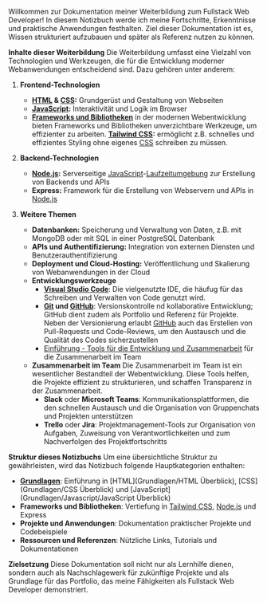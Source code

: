 Willkommen zur Dokumentation meiner Weiterbildung zum Fullstack Web Developer! In diesem Notizbuch werde ich meine Fortschritte, Erkenntnisse und praktische Anwendungen festhalten. Ziel dieser Dokumentation ist es, Wissen strukturiert aufzubauen und später als Referenz nutzen zu können.

**Inhalte dieser Weiterbildung**
Die Weiterbildung umfasst eine Vielzahl von Technologien und Werkzeugen, die für die Entwicklung moderner Webanwendungen entscheidend sind. Dazu gehören unter anderem:

1. **Frontend-Technologien**    
    - **[HTML](Grundlagen/HTML/HTML%20Überblick.md) & [CSS](Grundlagen/CSS/CSS%20Überblick.md):** Grundgerüst und Gestaltung von Webseiten
    - **[JavaScript](Grundlagen/JavaScript/JavaScript%20Überblick.md):** Interaktivität und Logik im Browser
    - **[Frameworks und Bibliotheken](Frameworks%20&%20Libraries/Frameworks%20und%20Bibliotheken%20Einführung.md)** in der modernen Webentwicklung bieten Frameworks und Bibliotheken unverzichtbare Werkzeuge, um effizienter zu arbeiten. **[Tailwind CSS](Frameworks%20&%20Libraries/Frontend-Frameworks/CSS-Frameworks/Tailwind/Einführung%20in%20Tailwind%20CSS.md):** ermöglicht z.B. schnelles und effizientes Styling ohne eigenes [CSS](Grundlagen/CSS/CSS%20Überblick.md) schreiben zu müssen.

2. **Backend-Technologien**    
    - **[Node.js](Laufzeitumgebungen/Node.js%20Laufzeit.md):** Serverseitige [JavaScript](Grundlagen/JavaScript/JavaScript%20Überblick.md)-[Laufzeitumgebung](Laufzeitumgebungen/Einführung%20in%20Laufzeitumgebungen.md) zur Erstellung von Backends und APIs
    - **Express:** Framework für die Erstellung von Webservern und APIs in [Node.js](Laufzeitumgebungen/Node.js%20Laufzeit.md)
    
3. **Weitere Themen**    
    - **Datenbanken:** Speicherung und Verwaltung von Daten, z.B. mit MongoDB oder mit SQL in einer PostgreSQL Datenbank
    - **APIs und Authentifizierung:** Integration von externen Diensten und Benutzerauthentifizierung
    - **Deployment und Cloud-Hosting:** Veröffentlichung und Skalierung von Webanwendungen in der Cloud
    - **Entwicklungswerkzeuge**
	    - **[Visual Studio Code](Tools%20für%20die%20Entwicklung%20und%20Zusammenarbeit/Entwicklungswerkzeuge/Integrierte%20Entwicklungsumgebung/Visual%20Studio%20Code.md)**: Die vielgenutzte IDE, die häufug für das Schreiben und Verwalten von Code genutzt wird.
	    - **[Git](Tools%20für%20die%20Entwicklung%20und%20Zusammenarbeit/Versions%20Kontrolle/Git%20-%20Version%20Control.md) und [GitHub](Tools%20für%20die%20Entwicklung%20und%20Zusammenarbeit/Versions%20Kontrolle/GitHub.md)**: Versionskontrolle nd kollaborative Entwicklung; GitHub dient zudem als Portfolio und Referenz für Projekte. Neben der Versionierung erlaubt [GitHub](Tools%20für%20die%20Entwicklung%20und%20Zusammenarbeit/Versions%20Kontrolle/GitHub.md) auch das Erstellen von Pull-Requests und Code-Reviews, um den Austausch und die Qualität des Codes sicherzustellen
	    - [Einführung - Tools für die Entwicklung und Zusammenarbeit](Einführung%20-%20Tools%20für%20die%20Entwicklung%20und%20Zusammenarbeit.md) für die Zusammenarbeit im Team
    - **Zusammenarbeit im Team** Die Zusammenarbeit im Team ist ein wesentlicher Bestandteil der Webentwicklung. Diese Tools helfen, die Projekte effizient zu strukturieren, und schaffen Transparenz in der Zusammenarbeit.
	    - **Slack** oder **Microsoft Teams**: Kommunikationsplattformen, die den schnellen Austausch und die Organisation von Gruppenchats und Projekten unterstützen
	    - **Trello** oder **Jira**: Projektmanagement-Tools zur Organisation von Aufgaben, Zuweisung von Verantwortlichkeiten und zum Nachverfolgen des Projektfortschritts
	
**Struktur dieses Notizbuchs**
Um eine übersichtliche Struktur zu gewährleisten, wird das Notizbuch folgende Hauptkategorien enthalten:
- **[Grundlagen](Grundlagen/Grundlagen%20Einführung.md)**: Einführung in [HTML](Grundlagen/HTML Überblick), [CSS](Grundlagen/CSS Überblick) und [JavaScript](Grundlagen/Javascript/JavaScript Überblick)
- **Frameworks und Bibliotheken**: Vertiefung in [Tailwind CSS](./Tailwind/Einführung%20in%20Tailwind%20CSS.md), [Node.js](Laufzeitumgebungen/Node.js%20Laufzeit.md) und Express
- **Projekte und Anwendungen**: Dokumentation praktischer Projekte und Codebeispiele
- **Ressourcen und Referenzen**: Nützliche Links, Tutorials und Dokumentationen

**Zielsetzung**
Diese Dokumentation soll nicht nur als Lernhilfe dienen, sondern auch als Nachschlagewerk für zukünftige Projekte und als Grundlage für das Portfolio, das meine Fähigkeiten als Fullstack Web Developer demonstriert.